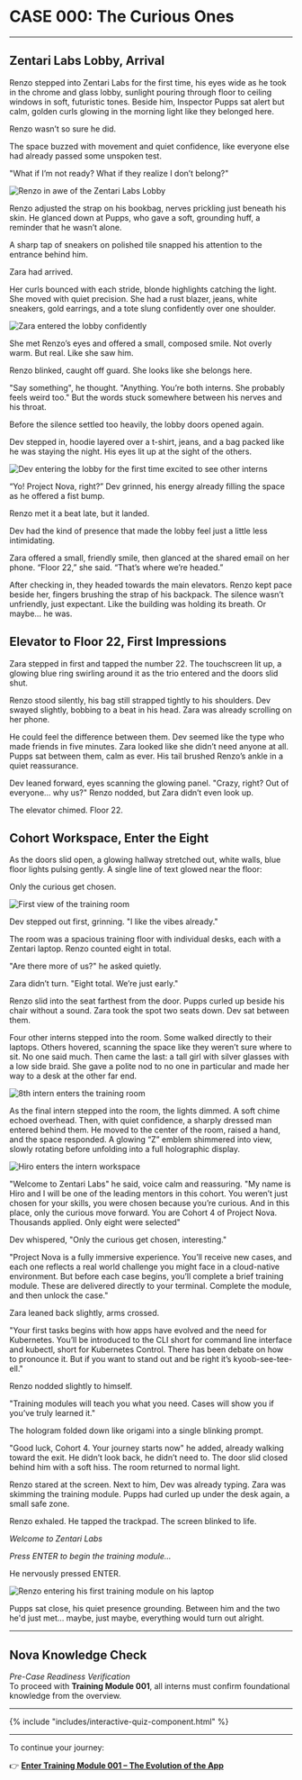 # CASE 000: The Curious Ones

---

## Zentari Labs Lobby, Arrival

Renzo stepped into Zentari Labs for the first time, his eyes wide as he took in the chrome and glass lobby, sunlight pouring through floor to ceiling windows in soft, futuristic tones. Beside him, Inspector Pupps sat alert but calm, golden curls glowing in the morning light like they belonged here.

Renzo wasn’t so sure he did.

The space buzzed with movement and quiet confidence, like everyone else had already passed some unspoken test.

"What if I’m not ready? What if they realize I don’t belong?"

![Renzo in awe of the Zentari Labs Lobby](../assets/case-000/renzo-lobby.jpg)

Renzo adjusted the strap on his bookbag, nerves prickling just beneath his skin.
He glanced down at Pupps, who gave a soft, grounding huff, a reminder that he wasn’t alone.

A sharp tap of sneakers on polished tile snapped his attention to the entrance behind him.

Zara had arrived.

Her curls bounced with each stride, blonde highlights catching the light. She moved with quiet precision. She had a rust blazer, jeans, white sneakers, gold earrings, and a tote slung confidently over one shoulder.

![Zara entered the lobby confidently](../assets/case-000/zara-lobby.jpg)

She met Renzo’s eyes and offered a small, composed smile.
Not overly warm. But real. Like she saw him.

Renzo blinked, caught off guard.
She looks like she belongs here.

"Say something", he thought. "Anything. You’re both interns. She probably feels weird too."
But the words stuck somewhere between his nerves and his throat.

Before the silence settled too heavily, the lobby doors opened again.

Dev stepped in, hoodie layered over a t-shirt, jeans, and a bag packed like he was staying the night. His eyes lit up at the sight of the others.

![Dev entering the lobby for the first time excited to see other interns](../assets/case-000/dev-lobby.jpg)

“Yo! Project Nova, right?” Dev grinned, his energy already filling the space as he offered a fist bump.

Renzo met it a beat late, but it landed.

Dev had the kind of presence that made the lobby feel just a little less intimidating.

Zara offered a small, friendly smile, then glanced at the shared email on her phone.
“Floor 22,” she said. “That’s where we’re headed.”

After checking in, they headed towards the main elevators. Renzo kept pace beside her, fingers brushing the strap of his backpack. The silence wasn’t unfriendly, just expectant. Like the building was holding its breath. Or maybe… he was.

## Elevator to Floor 22, First Impressions

Zara stepped in first and tapped the number 22. The touchscreen lit up, a glowing blue ring swirling around it as the trio entered and the doors slid shut.

Renzo stood silently, his bag still strapped tightly to his shoulders. Dev swayed slightly, bobbing to a beat in his head. Zara was already scrolling on her phone.

He could feel the difference between them. Dev seemed like the type who made friends in five minutes. Zara looked like she didn’t need anyone at all. Pupps sat between them, calm as ever. His tail brushed Renzo’s ankle in a quiet reassurance.

Dev leaned forward, eyes scanning the glowing panel. "Crazy, right? Out of everyone… why us?" Renzo nodded, but Zara didn’t even look up.

The elevator chimed. Floor 22.

## Cohort Workspace, Enter the Eight

As the doors slid open, a glowing hallway stretched out, white walls, blue floor lights pulsing gently. A single line of text glowed near the floor:

Only the curious get chosen.

![First view of the training room](../assets/case-000/scene-4.png)

Dev stepped out first, grinning. "I like the vibes already."

The room was a spacious training floor with individual desks, each with a Zentari laptop. Renzo counted eight in total. 

"Are there more of us?" he asked quietly.

Zara didn’t turn. "Eight total. We’re just early."

Renzo slid into the seat farthest from the door. Pupps curled up beside his chair without a sound. Zara took the spot two seats down. Dev sat between them. 

Four other interns stepped into the room. Some walked directly to their laptops. Others hovered, scanning the space like they weren’t sure where to sit. No one said much. Then came the last: a tall girl with silver glasses with a low side braid. She gave a polite nod to no one in particular and made her way to a desk at the other far end.

![8th intern enters the training room](../assets/case-000/scene-5.png)

As the final intern stepped into the room, the lights dimmed. A soft chime echoed overhead. Then, with quiet confidence, a sharply dressed man entered behind them. He moved to the center of the room, raised a hand, and the space responded. A glowing “Z” emblem shimmered into view, slowly rotating before unfolding into a full holographic display.

![Hiro enters the intern workspace](../assets/case-000/hiro-orientation.jpg)

"Welcome to Zentari Labs" he said, voice calm and reassuring. "My name is Hiro and I will be one of the leading mentors in this cohort. You weren’t just chosen for your skills, you were chosen because you’re curious. And in this place, only the curious move forward. You are Cohort 4 of Project Nova. Thousands applied. Only eight were selected"

Dev whispered, "Only the curious get chosen, interesting."

"Project Nova is a fully immersive experience. You’ll receive new cases, and each one reflects a real world challenge you might face in a cloud-native environment. But before each case begins, you’ll complete a brief training module. These are delivered directly to your terminal. Complete the module, and then unlock the case."

Zara leaned back slightly, arms crossed.

"Your first tasks begins with how apps have evolved and the need for Kubernetes. You’ll be introduced to the CLI short for command line interface and kubectl, short for Kubernetes Control. There has been debate on how to pronounce it. But if you want to stand out and be right it’s kyoob-see-tee-ell."

Renzo nodded slightly to himself.

"Training modules will teach you what you need. Cases will show you if you’ve truly learned it."

The hologram folded down like origami into a single blinking prompt.

"Good luck, Cohort 4. Your journey starts now" he added, already walking toward the exit. He didn’t look back, he didn’t need to. The door slid closed behind him with a soft hiss. The room returned to normal light.

Renzo stared at the screen. Next to him, Dev was already typing. Zara was skimming the training module. Pupps had curled up under the desk again, a small safe zone.

Renzo exhaled. He tapped the trackpad. The screen blinked to life.

*Welcome to Zentari Labs*

*Press ENTER to begin the training module...*

He nervously pressed ENTER.

![Renzo entering his first training module on his laptop](../assets/case-000/scene-6.png)

Pupps sat close, his quiet presence grounding. Between him and the two he'd just met… maybe, just maybe, everything would turn out alright.

---

## Nova Knowledge Check  
*Pre-Case Readiness Verification*  
To proceed with **Training Module 001**, all interns must confirm foundational knowledge from the overview.

---

{% include "includes/interactive-quiz-component.html" %}

---

To continue your journey:

👉 [**Enter Training Module 001 – The Evolution of the App**](../training-modules/tm-001.md)
